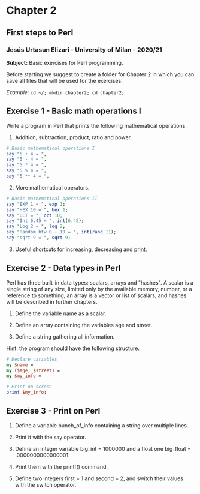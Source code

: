 # Chapter 2

## First steps to Perl

### Jesús Urtasun Elizari - University of Milan - 2020/21

**Subject:** Basic exercises for Perl programming.

Before starting we suggest to create a folder for Chapter 2 in which you can save 
all files that will be used for the exercises.

*Example:* `cd ~/; mkdir chapter2; cd chapter2;`

## Exercise 1 - Basic math operations I

Write a program in Perl that prints the following mathematical operations.

1. Addition, subtraction, product, ratio and power.
```perl
# Basic mathematical operations I
say "5 + 4 = ",
say "5 - 4 = ", 
say "5 * 4 = ", 
say "5 % 4 = ",  
say "5 ** 4 = ", 
```

2. More mathematical operators.
```perl
# Basic mathematical operations II
say "EXP 1 = ", exp 1;
say "HEX 10 = ", hex 1;
say "OCT = ", oct 10;
say "Int 6.45 = ", int(6.45);
say "Log 2 = ", log 2;
say "Random btw 0 - 10 = ", int(rand 11);
say "sqrt 9 = ", sqrt 9;
```

3. Useful shortcuts for increasing, decreasing and print.


## Exercise 2 - Data types in Perl

Perl has three built-in data types: scalars, arrays and "hashes". A scalar is a single string
of any size, limited only by the available memory, number, or a reference to something, an array is a vector or list of scalars,
and hashes will be described in further chapters.

1. Define the variable name as a scalar.

2. Define an array containing the variables age and street.

3. Define a string gathering all information.

Hint: the program should have the following structure.
```perl
# Declare variables
my $name = 
my ($age, $street) = 
my $my_info = 

# Print on screen
print $my_info;
```

## Exercise 3 - Print on Perl

1. Define a variable bunch_of_info containing a string over multiple lines.

2. Print it with the say operator.

3. Define an integer variable big_int = 1000000 and a float one big_float = .0000000000000001.

4. Print them with the printf() command.

5. Define two integers first = 1 and second = 2, and switch their values with the switch operator.